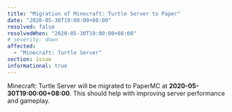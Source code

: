 ```yaml
---
title: "Migration of Minecraft: Turtle Server to Paper"
date: "2020-05-30T19:00:00+08:00"
resolved: false
resolvedWhen: "2020-05-30T19:00:00+08:00"
# severity: down
affected:
  - "Minecraft: Turtle Server"
section: issue
informational: true
---
```


Minecraft: Turtle Server will be migrated to PaperMC at **2020-05-30T19:00:00+08:00**. This should help with improving server performance and gameplay.
